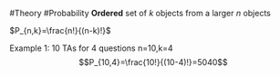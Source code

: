 #Theory #Probability
**Ordered** set of *k* objects from a larger *n* objects

$P_{n,k}=\frac{n!}{(n-k)!}$


Example 1: 10 TAs for 4 questions 
n=10,k=4
$$P_{10,4}=\frac{10!}{(10-4)!}=5040$$